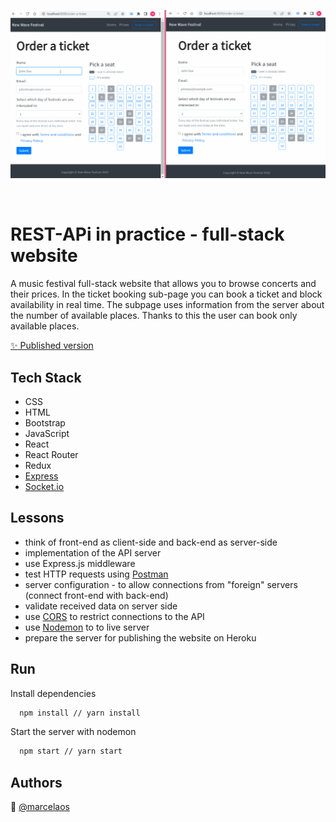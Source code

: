 

<p align="center">
<img src="./client/public/img/order-gif.gif" title="gif" alt="gif"></a>
</p>
<br>


# REST-APi in practice - full-stack website


A music festival full-stack website that allows you to browse concerts and their prices. 
In the ticket booking sub-page you can book a ticket and block availability in real time. The subpage uses information from the server about the number of available places. Thanks to this the user can book only available places.

[:sparkles: Published version](https://damp-stream-40700.herokuapp.com/)


## Tech Stack

* CSS
* HTML
* Bootstrap
* JavaScript
* React
* React Router
* Redux
* [Express](https://expressjs.com/)
* [Socket.io](https://socket.io/)

  
## Lessons

* think of front-end as client-side and back-end as server-side
* implementation of the API server
* use Express.js middleware
* test HTTP requests using [Postman](https://www.postman.com/)
* server configuration - to allow connections from "foreign" servers (connect front-end with back-end)
* validate received data on server side
* use [CORS](https://www.npmjs.com/package/cors) to restrict connections to the API 
* use [Nodemon](https://www.npmjs.com/package/nodemon) to to live server
* prepare the server for publishing the website on Heroku

  
## Run 

Install dependencies

```bash
  npm install // yarn install
```

Start the server with nodemon

```bash
  npm start // yarn start
```

## Authors

:woman: [@marcelaos](https://github.com/marcela-os)